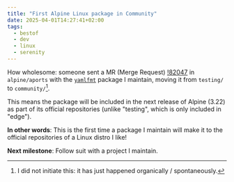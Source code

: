 ```yaml
---
title: "First Alpine Linux package in Community"
date: 2025-04-01T14:27:41+02:00
tags:
  - bestof
  - dev
  - linux
  - serenity
---
```


How wholesome: someone sent a MR (Merge Request)
[!82047](https://gitlab.alpinelinux.org/alpine/aports/-/merge_requests/82047) in
`alpine/aports` with the [`yamlfmt`](https://github.com/google/yamlfmt) package
I maintain, moving it from `testing/` to `community/`[^1].

This means the package will be included in the next release of Alpine (3.22) as
part of its official repositories (unlike "testing", which is only included in
"edge").

**In other words**: This is the first time a package I maintain will make it to the
official repositories of a Linux distro I like!

**Next milestone**: Follow suit with a project I maintain.


[^1]: I did not initiate this: it has just happened organically / spontaneously.

